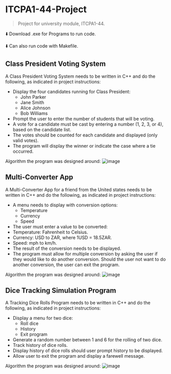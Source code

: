 # ITCPA1-44-Project
> Project for university module, ITCPA1-44.

⬇️ Download .exe for Programs to run code.

⬇️ Can also run code with Makefile.

## Class President Voting System
A Class President Voting System needs to be written in C++ and do the following, as indicated in project instructions:
- 	Display the four candidates running for Class President:
    -	John Parker
    - Jane Smith
    - Alice Johnson
    - Bob Williams
- 	Prompt the user to enter the number of students that will be voting.
-	A vote for a candidate must be cast by entering a number (1, 2, 3, or 4), based on the candidate list.
-	The votes should be counted for each candidate and displayed (only valid votes).
-	The program will display the winner or indicate the case where a tie occurred.

Algorithm the program was designed around:
![image](https://github.com/user-attachments/assets/54f346ea-57bf-4558-b327-176bbdb1cbbf)

## Multi-Converter App
A Multi-Converter App for a friend from the United states needs to be written in C++ and do the following, as indicated in project instructions:
- A menu needs to display with conversion options:
    - Temperature
    - Currency
    - Speed
- The user must enter a value to be converted:
- Temperature: Fahrenheit to Celsius.
- Currency: USD to ZAR, where 1USD = 18.5ZAR.
- Speed: mph to km/h.
- The result of the conversion needs to be displayed.
- The program must allow for multiple conversion by asking the user if they would like to do another conversion. Should the user not want to do another conversion, the user can exit the program.

Algorithm the program was designed around:
![image](https://github.com/user-attachments/assets/6f80241f-21e2-41ba-b136-5cf489f349ba)

## Dice Tracking Simulation Program
A Tracking Dice Rolls Program needs to be written in C++ and do the following, as indicated in project instructions:
- Display a menu for two dice:
    - Roll dice
    - History
    - Exit program
- Generate a random number between 1 and 6 for the rolling of two dice.
- Track history of dice rolls.
- Display history of dice rolls should user prompt history to be displayed.
- Allow user to exit the program and display a farewell message.

Algorithm the program was designed around:
![image](https://github.com/user-attachments/assets/b836aff5-f1d9-41db-bfc2-c128b7018208)

